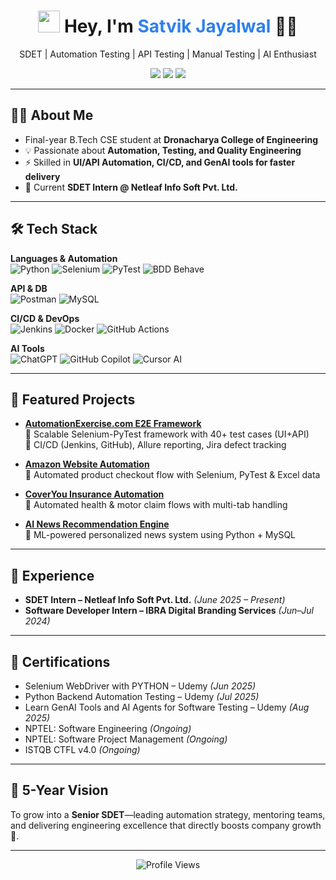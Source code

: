 <h1 align="center">
  <img src="https://raw.githubusercontent.com/iampavangandhi/iampavangandhi/master/gifs/Hi.gif" width="35">
  Hey, I'm <span style="color:#2F80ED">Satvik Jayalwal</span> 👨‍💻
</h1>

<p align="center">
  SDET | Automation Testing | API Testing | Manual Testing | AI Enthusiast  
</p>

<p align="center">
  <a href="mailto:satvikjayalwalips@gmail.com"><img src="https://img.shields.io/badge/Email-D14836?style=flat&logo=gmail&logoColor=white"/></a>
  <a href="https://github.com/SatvikJayalwal"><img src="https://img.shields.io/badge/GitHub-100000?style=flat&logo=github&logoColor=white"/></a>
  <a href="https://www.linkedin.com/in/satvik-jayalwal-697264227/"><img src="https://img.shields.io/badge/LinkedIn-0A66C2?style=flat&logo=linkedin&logoColor=white"/></a>
</p>

---

## 👨‍💻 About Me
- Final-year B.Tech CSE student at **Dronacharya College of Engineering**  
- 💡 Passionate about **Automation, Testing, and Quality Engineering**  
- ⚡ Skilled in **UI/API Automation, CI/CD, and GenAI tools for faster delivery**  
- 💼 Current **SDET Intern @ Netleaf Info Soft Pvt. Ltd.**

---

## 🛠️ Tech Stack

**Languages & Automation**  
![Python](https://img.shields.io/badge/Python-3776AB?style=flat&logo=python&logoColor=white)
![Selenium](https://img.shields.io/badge/Selenium-43B02A?style=flat&logo=selenium&logoColor=white)
![PyTest](https://img.shields.io/badge/PyTest-0A9EDC?style=flat&logo=pytest&logoColor=white)
![BDD Behave](https://img.shields.io/badge/Behave-BDD-green?style=flat&logo=python&logoColor=white)  

**API & DB**  
![Postman](https://img.shields.io/badge/Postman-FF6C37?style=flat&logo=postman&logoColor=white)
![MySQL](https://img.shields.io/badge/MySQL-4479A1?style=flat&logo=mysql&logoColor=white)

**CI/CD & DevOps**  
![Jenkins](https://img.shields.io/badge/Jenkins-D24939?style=flat&logo=jenkins&logoColor=white)
![Docker](https://img.shields.io/badge/Docker-2496ED?style=flat&logo=docker&logoColor=white)
![GitHub Actions](https://img.shields.io/badge/GitHub%20Actions-2088FF?style=flat&logo=github-actions&logoColor=white)

**AI Tools**  
![ChatGPT](https://img.shields.io/badge/ChatGPT-00A67E?style=flat&logo=openai&logoColor=white)
![GitHub Copilot](https://img.shields.io/badge/Copilot-1DBF73?style=flat&logo=github&logoColor=white)
![Cursor AI](https://img.shields.io/badge/CursorAI-purple?style=flat)

---

## 🚀 Featured Projects

- **[AutomationExercise.com E2E Framework](https://github.com/SatvikJayalwal/AutomationExercise)**  
  🔹 Scalable Selenium-PyTest framework with 40+ test cases (UI+API)  
  🔹 CI/CD (Jenkins, GitHub), Allure reporting, Jira defect tracking  

- **[Amazon Website Automation](https://github.com/SatvikJayalwal/AutomatingAmazon)**  
  🔹 Automated product checkout flow with Selenium, PyTest & Excel data  

- **[CoverYou Insurance Automation](https://github.com/SatvikJayalwal/CoverYouAutomation)**  
  🔹 Automated health & motor claim flows with multi-tab handling  

- **[AI News Recommendation Engine](https://github.com/SatvikJayalwal/AI-News-Recommendation)**  
  🔹 ML-powered personalized news system using Python + MySQL  

---

## 💼 Experience

- **SDET Intern – Netleaf Info Soft Pvt. Ltd.** *(June 2025 – Present)*  
- **Software Developer Intern – IBRA Digital Branding Services** *(Jun–Jul 2024)*  

---

## 📜 Certifications
- Selenium WebDriver with PYTHON – Udemy *(Jun 2025)*  
- Python Backend Automation Testing – Udemy *(Jul 2025)*  
- Learn GenAI Tools and AI Agents for Software Testing – Udemy *(Aug 2025)*  
- NPTEL: Software Engineering *(Ongoing)*  
- NPTEL: Software Project Management *(Ongoing)*  
- ISTQB CTFL v4.0 *(Ongoing)*  

---

## 🎯 5-Year Vision
To grow into a **Senior SDET**—leading automation strategy, mentoring teams, and delivering engineering excellence that directly boosts company growth 🚀.

---

<div align="center">
  <img src="https://komarev.com/ghpvc/?username=SatvikJayalwal&color=blue" alt="Profile Views">
</div>

